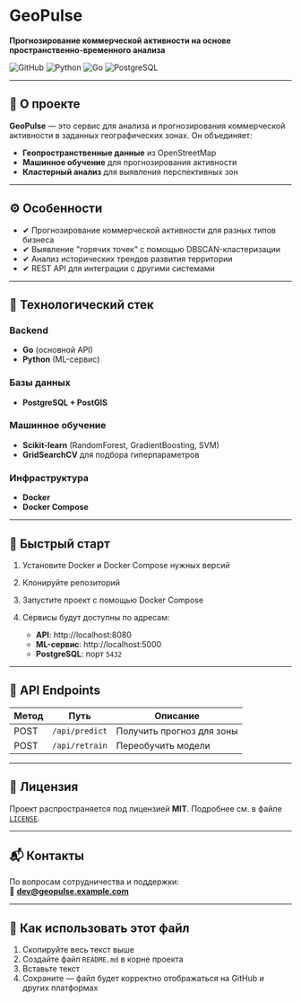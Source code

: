 # GeoPulse

**Прогнозирование коммерческой активности на основе пространственно-временного анализа**

![GitHub](https://img.shields.io/badge/license-MIT-blue)
![Python](https://img.shields.io/badge/Python-3.9%2B-green)
![Go](https://img.shields.io/badge/Go-1.20%2B-blue)
![PostgreSQL](https://img.shields.io/badge/PostgreSQL-14%2B-orange)

---

## 📌 О проекте

**GeoPulse** — это сервис для анализа и прогнозирования коммерческой активности в заданных географических зонах. Он объединяет:

- **Геопространственные данные** из OpenStreetMap  
- **Машинное обучение** для прогнозирования активности  
- **Кластерный анализ** для выявления перспективных зон  

---

## ⚙️ Особенности

- ✔ Прогнозирование коммерческой активности для разных типов бизнеса  
- ✔ Выявление "горячих точек" с помощью DBSCAN-кластеризации  
- ✔ Анализ исторических трендов развития территории  
- ✔ REST API для интеграции с другими системами  

---

## 🧱 Технологический стек

### Backend
- **Go** (основной API)
- **Python** (ML-сервис)

### Базы данных
- **PostgreSQL + PostGIS**

### Машинное обучение
- **Scikit-learn** (RandomForest, GradientBoosting, SVM)
- **GridSearchCV** для подбора гиперпараметров

### Инфраструктура
- **Docker**
- **Docker Compose**

---

## 🚀 Быстрый старт

1. Установите Docker и Docker Compose нужных версий  
2. Клонируйте репозиторий  
3. Запустите проект с помощью Docker Compose  
4. Сервисы будут доступны по адресам:

    - **API**: http://localhost:8080  
    - **ML-сервис**: http://localhost:5000  
    - **PostgreSQL**: порт `5432`

---

## 📡 API Endpoints

| Метод | Путь             | Описание                      |
|-------|------------------|-------------------------------|
| POST  | `/api/predict`   | Получить прогноз для зоны     |
| POST  | `/api/retrain`   | Переобучить модели            |

---

## 📝 Лицензия

Проект распространяется под лицензией **MIT**. Подробнее см. в файле [`LICENSE`](./LICENSE).

---

## 📬 Контакты

По вопросам сотрудничества и поддержки:  
📧 **dev@geopulse.example.com**

---

## 📄 Как использовать этот файл

1. Скопируйте весь текст выше  
2. Создайте файл `README.md` в корне проекта  
3. Вставьте текст  
4. Сохраните — файл будет корректно отображаться на GitHub и других платформах